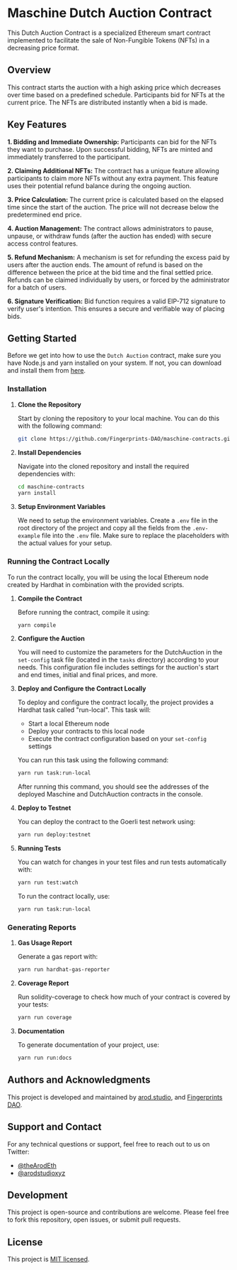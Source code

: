 # Maschine Dutch Auction Contract

This Dutch Auction Contract is a specialized Ethereum smart contract implemented to facilitate the sale of Non-Fungible Tokens (NFTs) in a decreasing price format.

## Overview

This contract starts the auction with a high asking price which decreases over time based on a predefined schedule. Participants bid for NFTs at the current price. The NFTs are distributed instantly when a bid is made.

## Key Features

**1. Bidding and Immediate Ownership:** Participants can bid for the NFTs they want to purchase. Upon successful bidding, NFTs are minted and immediately transferred to the participant.

**2. Claiming Additional NFTs:** The contract has a unique feature allowing participants to claim more NFTs without any extra payment. This feature uses their potential refund balance during the ongoing auction.

**3. Price Calculation:** The current price is calculated based on the elapsed time since the start of the auction. The price will not decrease below the predetermined end price.

**4. Auction Management:** The contract allows administrators to pause, unpause, or withdraw funds (after the auction has ended) with secure access control features.

**5. Refund Mechanism:** A mechanism is set for refunding the excess paid by users after the auction ends. The amount of refund is based on the difference between the price at the bid time and the final settled price. Refunds can be claimed individually by users, or forced by the administrator for a batch of users.

**6. Signature Verification:** Bid function requires a valid EIP-712 signature to verify user's intention. This ensures a secure and verifiable way of placing bids.

## Getting Started

Before we get into how to use the `Dutch Auction` contract, make sure you have Node.js and yarn installed on your system. If not, you can download and install them from [here](https://nodejs.org/en/download/).

### Installation

1. **Clone the Repository**

   Start by cloning the repository to your local machine. You can do this with the following command:

   ```bash
   git clone https://github.com/Fingerprints-DAO/maschine-contracts.git
   ```

2. **Install Dependencies**

   Navigate into the cloned repository and install the required dependencies with:

   ```bash
   cd maschine-contracts
   yarn install
   ```

3. **Setup Environment Variables**

   We need to setup the environment variables. Create a `.env` file in the root directory of the project and copy all the fields from the `.env-example` file into the `.env` file. Make sure to replace the placeholders with the actual values for your setup.

### Running the Contract Locally

To run the contract locally, you will be using the local Ethereum node created by Hardhat in combination with the provided scripts.

1. **Compile the Contract**

   Before running the contract, compile it using:

   ```bash
   yarn compile
   ```

2. **Configure the Auction**

   You will need to customize the parameters for the DutchAuction in the `set-config` task file (located in the `tasks` directory) according to your needs. This configuration file includes settings for the auction's start and end times, initial and final prices, and more.

3. **Deploy and Configure the Contract Locally**

   To deploy and configure the contract locally, the project provides a Hardhat task called "run-local". This task will:

   - Start a local Ethereum node
   - Deploy your contracts to this local node
   - Execute the contract configuration based on your `set-config` settings

   You can run this task using the following command:

   ```bash
   yarn run task:run-local
   ```

   After running this command, you should see the addresses of the deployed Maschine and DutchAuction contracts in the console.

4. **Deploy to Testnet**

   You can deploy the contract to the Goerli test network using:

   ```bash
   yarn run deploy:testnet
   ```

5. **Running Tests**

   You can watch for changes in your test files and run tests automatically with:

   ```bash
   yarn run test:watch
   ```

   To run the contract locally, use:

   ```bash
   yarn run task:run-local
   ```

### Generating Reports

1. **Gas Usage Report**

   Generate a gas report with:

   ```bash
   yarn run hardhat-gas-reporter
   ```

2. **Coverage Report**

   Run solidity-coverage to check how much of your contract is covered by your tests:

   ```bash
   yarn run coverage
   ```

3. **Documentation**

   To generate documentation of your project, use:

   ```bash
   yarn run run:docs
   ```

## Authors and Acknowledgments

This project is developed and maintained by [arod.studio](https://arod.studio/), and [Fingerprints DAO](https://fingerprintsdao.xyz/).

## Support and Contact

For any technical questions or support, feel free to reach out to us on Twitter:

- [@theArodEth](https://twitter.com/theArodEth)
- [@arodstudioxyz](https://twitter.com/arodstudioxyz)

## Development

This project is open-source and contributions are welcome. Please feel free to fork this repository, open issues, or submit pull requests.

## License

This project is [MIT licensed](./LICENSE.md).
